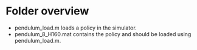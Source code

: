 # Folder overview

- pendulum_load.m loads a policy in the simulator.
- pendulum_8_H160.mat contains the policy and should be loaded using pendulum_load.m.